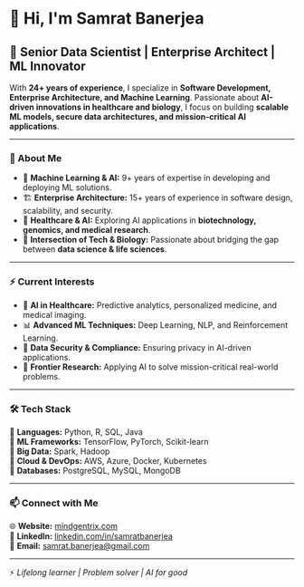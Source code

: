 # 👋 Hi, I'm Samrat Banerjea  

## 🚀 Senior Data Scientist | Enterprise Architect | ML Innovator  

With **24+ years of experience**, I specialize in **Software Development, Enterprise Architecture, and Machine Learning**. Passionate about **AI-driven innovations in healthcare and biology**, I focus on building **scalable ML models, secure data architectures, and mission-critical AI applications**.  

---

### 🔹 About Me  
- 🧠 **Machine Learning & AI:** 9+ years of expertise in developing and deploying ML solutions.  
- 🏗️ **Enterprise Architecture:** 15+ years of experience in software design, scalability, and security.  
- 🏥 **Healthcare & AI:** Exploring AI applications in **biotechnology, genomics, and medical research**.  
- 🔬 **Intersection of Tech & Biology:** Passionate about bridging the gap between **data science & life sciences**.  

---

### ⚡ Current Interests  
- 🏥 **AI in Healthcare:** Predictive analytics, personalized medicine, and medical imaging.  
- 📊 **Advanced ML Techniques:** Deep Learning, NLP, and Reinforcement Learning.  
- 🔐 **Data Security & Compliance:** Ensuring privacy in AI-driven applications.  
- 🔭 **Frontier Research:** Applying AI to solve mission-critical real-world problems.  

---

### 🛠️ Tech Stack  
🔹 **Languages:** Python, R, SQL, Java  
🔹 **ML Frameworks:** TensorFlow, PyTorch, Scikit-learn  
🔹 **Big Data:** Spark, Hadoop  
🔹 **Cloud & DevOps:** AWS, Azure, Docker, Kubernetes  
🔹 **Databases:** PostgreSQL, MySQL, MongoDB  

---

### 📫 Connect with Me  
🌐 **Website:** [mindgentrix.com](https://mindgentrix.com/)  
💼 **LinkedIn:** [linkedin.com/in/samratbanerjea](https://www.linkedin.com/in/samratbanerjea/)  
📧 **Email:** samrat.banerjea@gmail.com  

---

⚡ *Lifelong learner | Problem solver | AI for good* 
